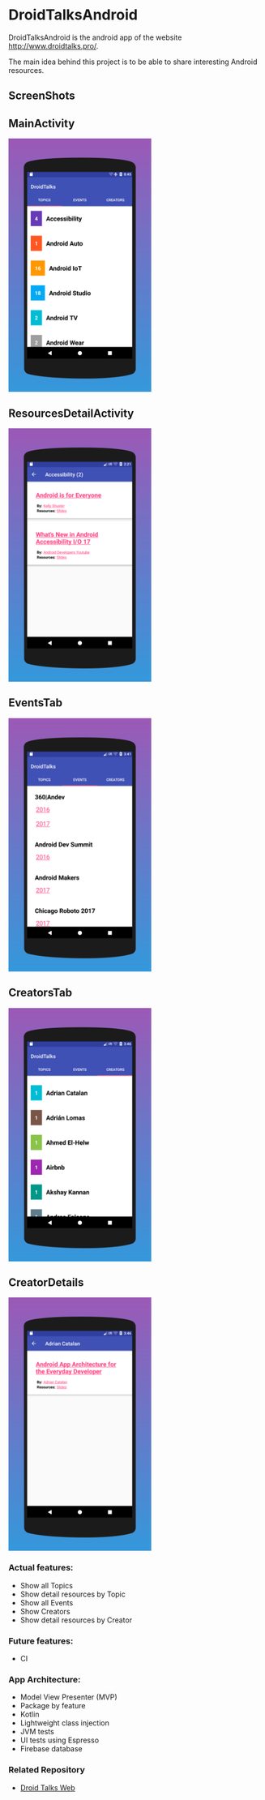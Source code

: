 # DroidTalksAndroid

DroidTalksAndroid is the android app of the website http://www.droidtalks.pro/.

The main idea behind this project is to be able to share interesting Android resources.

## ScreenShots

## MainActivity

<img src="https://raw.githubusercontent.com/Amejia481/DroidTalksAndroid/master/screenshots/mainActivity.png" align="center" height="500px" width="282px"/>

## ResourcesDetailActivity
<img src="https://raw.githubusercontent.com/Amejia481/DroidTalksAndroid/master/screenshots/resourceDetailsActivity.png" align="center" height="500px" width="282px"/>

## EventsTab
<img src="https://raw.githubusercontent.com/Amejia481/DroidTalksAndroid/master/screenshots/eventsTab.png" align="center" height="500px" width="282px"/>

## CreatorsTab
<img src="https://raw.githubusercontent.com/Amejia481/DroidTalksAndroid/master/screenshots/creatorsTab.png" align="center" height="500px" width="282px"/>

## CreatorDetails
<img src="https://raw.githubusercontent.com/Amejia481/DroidTalksAndroid/master/screenshots/creatorDetails.png" align="center" height="500px" width="282px"/>

### Actual features:
+ Show all Topics
+ Show detail resources by Topic
+ Show all Events
+ Show Creators
+ Show detail resources by Creator

### Future features:
+ CI
    
### App Architecture:
+ Model View Presenter (MVP)
+ Package by feature
+ Kotlin
+ Lightweight class injection
+ JVM tests
+ UI tests using Espresso
+ Firebase database

### Related Repository
- [Droid Talks Web](https://github.com/Amejia481/DroidTalks)



 

 
